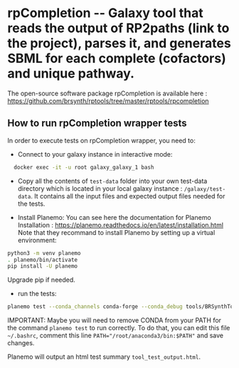 # rpCompletion -- Galaxy tool that reads the output of RP2paths (link to the project), parses it, and generates SBML for each complete (cofactors) and unique pathway.

The open-source software package rpCompletion is available here : https://github.com/brsynth/rptools/tree/master/rptools/rpcompletion

## How to run rpCompletion wrapper tests

In order to execute tests on rpCompletion wrapper, you need to:

  - Connect to your galaxy instance in interactive mode:

  ```bash
    docker exec -it -u root galaxy_galaxy_1 bash
  ```
  - Copy all the contents of `test-data` folder into your own test-data directory which is located in your local galaxy instance : `/galaxy/test-data`. It contains all the input files and expected output files needed for the tests.

  - Install Planemo:
  You can see here the documentation for Planemo Installation : https://planemo.readthedocs.io/en/latest/installation.html
  Note that they recommand to install Planemo by setting up a virtual environment:

  ```bash
  python3 -m venv planemo
  . planemo/bin/activate
  pip install -U planemo
  ```

  Upgrade pip if needed.

  - run the tests:

  ```bash
  planemo test --conda_channels conda-forge --conda_debug tools/BRSynthTools/rpCompletion/wrap.xml
  ```

  IMPORTANT: Maybe you will need to remove CONDA from your PATH for the command `planemo test` to run correctly. To do that, you can edit this file `~/.bashrc`, comment this line `PATH="/root/anaconda3/bin:$PATH"` and save changes.

  Planemo will output an html test summary `tool_test_output.html`.